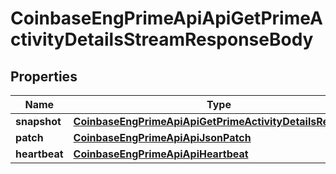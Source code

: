 
# CoinbaseEngPrimeApiApiGetPrimeActivityDetailsStreamResponseBody

## Properties
Name | Type | Description | Notes
------------ | ------------- | ------------- | -------------
**snapshot** | [**CoinbaseEngPrimeApiApiGetPrimeActivityDetailsResponse**](CoinbaseEngPrimeApiApiGetPrimeActivityDetailsResponse.md) |  |  [optional]
**patch** | [**CoinbaseEngPrimeApiApiJsonPatch**](CoinbaseEngPrimeApiApiJsonPatch.md) |  |  [optional]
**heartbeat** | [**CoinbaseEngPrimeApiApiHeartbeat**](CoinbaseEngPrimeApiApiHeartbeat.md) |  |  [optional]



